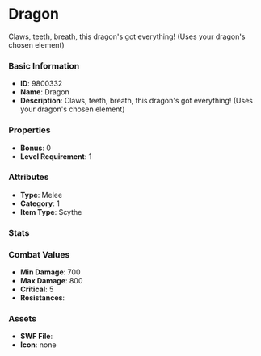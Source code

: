 # Dragon

Claws, teeth, breath, this dragon's got everything! (Uses your dragon's chosen element)

### Basic Information

- **ID**: 9800332
- **Name**: Dragon
- **Description**: Claws, teeth, breath, this dragon&#039;s got everything! (Uses your dragon&#039;s chosen element)

### Properties

- **Bonus**: 0
- **Level Requirement**: 1

### Attributes

- **Type**: Melee     
- **Category**: 1
- **Item Type**: Scythe

### Stats


### Combat Values

- **Min Damage**: 700
- **Max Damage**: 800
- **Critical**: 5
- **Resistances**: 

### Assets

- **SWF File**: 
- **Icon**: none


